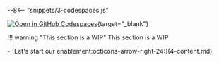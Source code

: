 --8<-- "snippets/3-codespaces.js"

[![Open in GitHub Codespaces](https://github.com/codespaces/badge.svg)](https://codespaces.new/dynatrace-wwse/enablement-live-debugger-bug-hunting){target="_blank"}

!!! warning "This section is a WIP"
    This section is a WIP



<div class="grid cards" markdown>
- [Let's start our enablement:octicons-arrow-right-24:](4-content.md)
</div>

